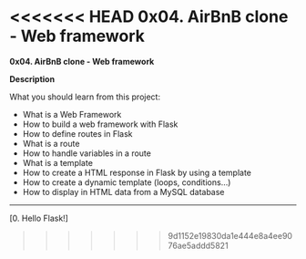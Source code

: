 <<<<<<< HEAD
0x04. AirBnB clone - Web framework
=======
**0x04. AirBnB clone - Web framework**

**Description**

What you should learn from this project:

- What is a Web Framework
- How to build a web framework with Flask
- How to define routes in Flask
- What is a route
- How to handle variables in a route
- What is a template
- How to create a HTML response in Flask by using a template
- How to create a dynamic template (loops, conditions…)
- How to display in HTML data from a MySQL database

_________________________________________________________________________________________________________________________________________________________________________

[0. Hello Flask!] 
>>>>>>> 9d1152e19830da1e444e8a4ee9076ae5addd5821
